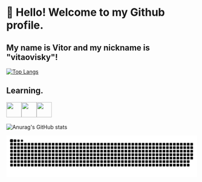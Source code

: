 # 👋 Hello! Welcome to my Github profile.
## My name is Vitor and my nickname is "vitaovisky"!

[![Top Langs](https://github-readme-stats.vercel.app/api/top-langs/?username=vitaovisky&layout=donut)](https://github.com/anuraghazra/github-readme-stats)

## Learning.

<img loading="lazy" src="https://cdn.jsdelivr.net/gh/devicons/devicon@latest/icons/javascript/javascript-original.svg" width="40" height="40"/><img src="https://cdn.jsdelivr.net/gh/devicons/devicon@latest/icons/typescript/typescript-original.svg" width="40" height="40"/><img src="https://cdn.jsdelivr.net/gh/devicons/devicon@latest/icons/react/react-original.svg" width="40" height="40"/>


![Anurag's GitHub stats](https://github-readme-stats.vercel.app/api?username=vitaovisky&show_icons=true&theme=transparent)


<picture>
  <source media="(prefers-color-scheme: dark)" srcset="https://raw.githubusercontent.com/vitaovisky/vitaovisky/output/github-contribution-grid-snake-dark.svg">
  <source media="(prefers-color-scheme: light)" srcset="https://raw.githubusercontent.com/vitaovisky/vitaovisky/output/github-contribution-grid-snake.svg">
  <img alt="github contribution grid snake animation" src="https://raw.githubusercontent.com/vitaovisky/vitaovisky/output/github-contribution-grid-snake.svg">
</picture>
